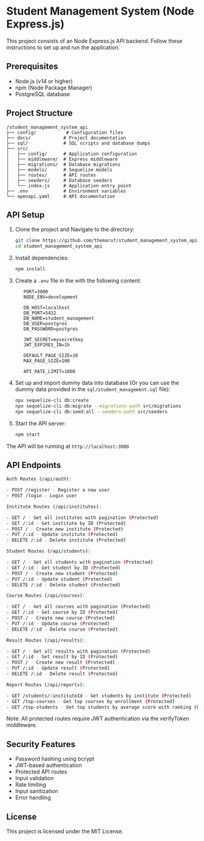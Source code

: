 # Student Management System (Node Express.js)

This project consists of an Node Express.js API backend. Follow these instructions to set up and run the application.

## Prerequisites

- Node.js (v14 or higher)
- npm (Node Package Manager)
- PostgreSQL database

## Project Structure

```
/student_management_system_api
├── config/           # Configuration files
├── docs/            # Project documentation
├── sql/             # SQL scripts and database dumps
├── src/
│   ├── config/      # Application configuration
│   ├── middleware/  # Express middleware
│   ├── migrations/  # Database migrations
│   ├── models/      # Sequelize models
│   ├── routes/      # API routes
│   ├── seeders/     # Database seeders
│   └── index.js     # Application entry point
├── .env             # Environment variables
└── openapi.yaml     # API documentation
```

## API Setup

1. Clone the project and Navigate to the directory:

   ```bash
   git clone https://github.com/themaruf/student_management_system_api.git
   cd student_management_system_api
   ```

2. Install dependencies:

   ```bash
   npm install
   ```

3. Create a `.env` file in the with the following content:

   ```env
      PORT=3000
      NODE_ENV=development

      DB_HOST=localhost
      DB_PORT=5432
      DB_NAME=student_management
      DB_USER=postgres
      DB_PASSWORD=postgres

      JWT_SECRET=mysecretkey
      JWT_EXPIRES_IN=1h

      DEFAULT_PAGE_SIZE=10
      MAX_PAGE_SIZE=100

      API_RATE_LIMIT=1000
   ```

4. Set up and import dummy data into database (Or you can use the dummy data provided in the `sql/student_management.sql` file):

   ```bash
   npx sequelize-cli db:create
   npx sequelize-cli db:migrate --migrations-path src/migrations
   npx sequelize-cli db:seed:all --seeders-path src/seeders
   ```

5. Start the API server:
   ```bash
   npm start
   ```

The API will be running at `http://localhost:3000`

## API Endpoints

```bash
Auth Routes (/api/auth):

- POST /register - Register a new user
- POST /login - Login user
```

```bash
Institute Routes (/api/institutes):

- GET / - Get all institutes with pagination (Protected)
- GET /:id - Get institute by ID (Protected)
- POST / - Create new institute (Protected)
- PUT /:id - Update institute (Protected)
- DELETE /:id - Delete institute (Protected)
```

```bash
Student Routes (/api/students):

- GET / - Get all students with pagination (Protected)
- GET /:id - Get student by ID (Protected)
- POST / - Create new student (Protected)
- PUT /:id - Update student (Protected)
- DELETE /:id - Delete student (Protected)
```

```bash
Course Routes (/api/courses):

- GET / - Get all courses with pagination (Protected)
- GET /:id - Get course by ID (Protected)
- POST / - Create new course (Protected)
- PUT /:id - Update course (Protected)
- DELETE /:id - Delete course (Protected)
```

```bash
Result Routes (/api/results):

- GET / - Get all results with pagination (Protected)
- GET /:id - Get result by ID (Protected)
- POST / - Create new result (Protected)
- PUT /:id - Update result (Protected)
- DELETE /:id - Delete result (Protected)
```

```bash
Report Routes (/api/reports):

- GET /students/:instituteId - Get students by institute (Protected)
- GET /top-courses - Get top courses by enrollment (Protected)
- GET /top-students - Get top students by average score with ranking (Protected)
```

Note: All protected routes require JWT authentication via the verifyToken middleware.

## Security Features

- Password hashing using bcrypt
- JWT-based authentication
- Protected API routes
- Input validation
- Rate limiting
- Input sanitization
- Error handling

## License

This project is licensed under the MIT License.
